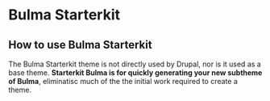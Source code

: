 # Bulma Starterkit

## How to use Bulma Starterkit

The Bulma Starterkit theme is not directly used by Drupal, nor is it used as a base theme.  **Starterkit Bulma is for quickly generating your new subtheme of Bulma**, eliminatisc much of the
the initial work required to create a theme.
